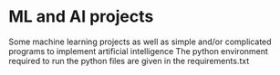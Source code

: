 # ML and AI projects
Some machine learning projects as well as simple and/or complicated programs to implement artificial intelligence
The python environment required to run the python files are given in the requirements.txt

